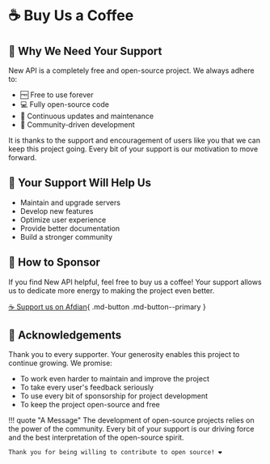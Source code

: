 # ☕ Buy Us a Coffee

## 💝 Why We Need Your Support

New API is a completely free and open-source project. We always adhere to:

- 🆓 Free to use forever
- 💻 Fully open-source code
- 🤝 Continuous updates and maintenance
- 👥 Community-driven development

It is thanks to the support and encouragement of users like you that we can keep this project going. Every bit of your support is our motivation to move forward.

## 🌟 Your Support Will Help Us

- Maintain and upgrade servers
- Develop new features
- Optimize user experience
- Provide better documentation
- Build a stronger community

## 🎁 How to Sponsor

If you find New API helpful, feel free to buy us a coffee! Your support allows us to dedicate more energy to making the project even better.

[☕ Support us on Afdian](https://afdian.com/a/new-api){ .md-button .md-button--primary }

## 💌 Acknowledgements

Thank you to every supporter. Your generosity enables this project to continue growing. We promise:

- To work even harder to maintain and improve the project
- To take every user's feedback seriously
- To use every bit of sponsorship for project development
- To keep the project open-source and free

!!! quote "A Message"
    The development of open-source projects relies on the power of the community. Every bit of your support is our driving force and the best interpretation of the open-source spirit.
    
    Thank you for being willing to contribute to open source! ❤️ 